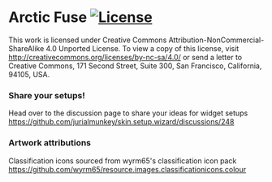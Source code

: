 
# Arctic Fuse [![License](https://img.shields.io/badge/license-CC--NC--SA%204.0-green)](http://creativecommons.org/licenses/by-nc-sa/4.0/)

This work is licensed under Creative Commons Attribution-NonCommercial-ShareAlike 4.0 Unported License. To view a copy of this license, visit http://creativecommons.org/licenses/by-nc-sa/4.0/
or send a letter to Creative Commons, 171 Second Street, Suite 300, San Francisco, California, 94105, USA.

### Share your setups!

Head over to the discussion page to share your ideas for widget setups https://github.com/jurialmunkey/skin.setup.wizard/discussions/248


### Artwork attributions

Classification icons sourced from wyrm65's classification icon pack
https://github.com/wyrm65/resource.images.classificationicons.colour
